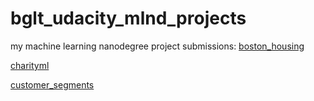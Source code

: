 # bglt_udacity_mlnd_projects
my machine learning nanodegree project submissions:
[boston_housing](boston_housing/home/report.html)

[charityml](charityml/home/report.html)


[customer_segments](customer_segments/home/report.html)
